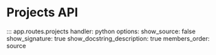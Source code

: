 # Projects API
::: app.routes.projects
    handler: python
    options:
      show_source: false
      show_signature: true
      show_docstring_description: true
      members_order: source
